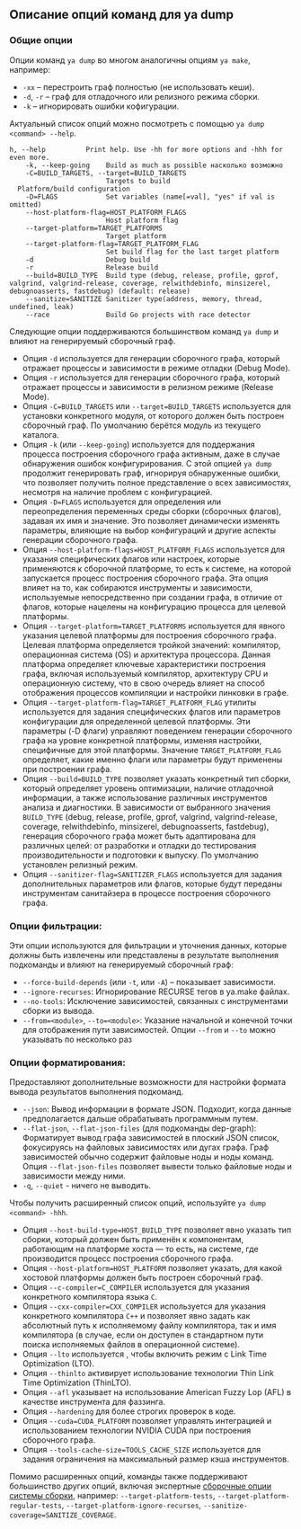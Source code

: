 ## Описание опций команд для ya dump

### Общие опции
Опции команд `ya dump` во многом аналогичны опциям `ya make`, например:
* `-xx` – перестроить граф полностью (не использовать кеши).
* `-d`, `-r` – граф для отладочного или релизного режима сборки.
* `-k` – игнорировать ошибки кофигурации.

Актуальный список опций можно посмотреть с помощью `ya dump <command> --help`. 
```
h, --help          Print help. Use -hh for more options and -hhh for even more.
    -k, --keep-going    Build as much as possible насколько возможно
    -C=BUILD_TARGETS, --target=BUILD_TARGETS
                        Targets to build
  Platform/build configuration
    -D=FLAGS            Set variables (name[=val], "yes" if val is omitted)
    --host-platform-flag=HOST_PLATFORM_FLAGS
                        Host platform flag
    --target-platform=TARGET_PLATFORMS
                        Target platform
    --target-platform-flag=TARGET_PLATFORM_FLAG
                        Set build flag for the last target platform
    -d                  Debug build
    -r                  Release build
    --build=BUILD_TYPE  Build type (debug, release, profile, gprof, valgrind, valgrind-release, coverage, relwithdebinfo, minsizerel, debugnoasserts, fastdebug) (default: release)
    --sanitize=SANITIZE Sanitizer type(address, memory, thread, undefined, leak)
    --race              Build Go projects with race detector
```

Следующие опции поддерживаются большинством команд `ya dump` и влияют на генерируемый сборочный граф.

* Опция `-d` используется для генерации сборочного графа, который отражает процессы и зависимости в режиме отладки (Debug Mode).
* Опция `-r`  используется для генерации сборочного графа, который отражает процессы и зависимости в релизном режиме (Release Mode).
* Опция `-C=BUILD_TARGETS` или `--target=BUILD_TARGETS` используется для установки конкретного модуля, от которого должен быть построен сборочный граф. По умолчанию берётся модуль из текущего каталога.
* Опция `-k` (или `--keep-going`)  используется для поддержания процесса построения сборочного графа активным, даже в случае обнаружения ошибок конфигурирования. С этой опцией `ya dump` продолжит генерировать граф, игнорируя обнаруженные ошибки, что позволяет получить полное представление о всех зависимостях, несмотря на наличие проблем с конфигурацией.
* Опция `-D=FLAGS` используется для определения или переопределения переменных среды сборки (сборочных флагов), задавая их имя и значение. Это позволяет динамически изменять параметры, влияющие на выбор конфигураций и другие аспекты генерации сборочного графа.
* Опция `--host-platform-flags=HOST_PLATFORM_FLAGS` используется для указания специфических флагов или настроек, которые применяются к сборочной платформе, то есть к системе, на которой запускается процесс построения сборочного графа. Эта опция влияет на то, как собираются инструменты и зависимости, используемые непосредственно при создании графа, в отличие от флагов, которые нацелены на конфигурацию процесса для целевой платформы.
* Опция `--target-platform=TARGET_PLATFORMS`  используется для явного указания целевой платформы для построения сборочного графа. Целевая платформа определяется тройкой значений: компилятор, операционная система (OS) и архитектура процессора. Данная платформа определяет ключевые характеристики построения графа, включая используемый компилятор, архитектуру CPU и операционную систему, что в свою очередь влияет на способ отображения процессов компиляции и настройки линковки в графе. 
* Опция `--target-platform-flag=TARGET_PLATFORM_FLAG` утилиты используется для задания специфических флагов или параметров конфигурации для определенной целевой платформы. Эти параметры (-D флаги) управляют поведением генерации сборочного графа на уровне конкретной платформы, изменяя настройки, специфичные для этой платформы. Значение `TARGET_PLATFORM_FLAG` определяет, какие именно флаги или параметры будут применены при построении графа. 
* Опция `--build=BUILD_TYPE`  позволяет указать конкретный тип сборки, который определяет уровень оптимизации, наличие отладочной информации, а также использование различных инструментов анализа и диагностики. В зависимости от выбранного значения `BUILD_TYPE` (debug, release, profile, gprof, valgrind, valgrind-release, coverage, relwithdebinfo, minsizerel, debugnoasserts, fastdebug), генерация сборочного графа может быть адаптирована для различных целей: от разработки и отладки до тестирования производительности и подготовки к выпуску. По умолчанию установлен релизный режим.
* Опция `--sanitizer-flag=SANITIZER_FLAGS` используется для задания дополнительных параметров или флагов, которые будут переданы инструментам санитайзера в процессе построения сборочного графа.

### Опции фильтрации:

Эти опции используются для фильтрации и уточнения данных, которые должны быть извлечены или представлены в результате выполнения подкоманды и влияют на генерируемый сборочный граф:
- `--force-build-depends` (или `-t`, или `-A`) – показывает зависимости. 
- `--ignore-recurses`: Игнорирование RECURSE тегов в ya.make файлах.
- `--no-tools`: Исключение зависимостей, связанных с инструментами сборки из вывода.
- `--from=<module>`, `--to=<module>`: Указание начальной и конечной точки для отображения пути зависимостей. Опции `--from` и `--to` можно указывать по несколько раз

### Опции форматирования:

Предоставляют дополнительные возможности для настройки формата вывода результатов выполнения подкоманд.

- `--json`: Вывод информации в формате JSON. Подходит, когда данные предполагается дальше обрабатывать программным путем.
- `--flat-json`, `--flat-json-files` (для подкоманды dep-graph):  Форматирует вывод графа зависимостей в плоский JSON список, фокусируясь на файловых зависимостях или дугах графа. Граф зависимостей обычно содержит файловые ноды и ноды команд. Опция `--flat-json-files` позволяет вывести только файловые ноды и зависимости между ними.
- `-q`, `--quiet` - ничего не выводить.

Чтобы получить расширенный список опций, используйте `ya dump <command> -hhh`.

* Опция `--host-build-type=HOST_BUILD_TYPE` позволяет явно указать тип сборки, который должен быть применён к компонентам, работающим на платформе хоста — то есть, на системе, где производится процесс построения сборочного графа.
* Опция `--host-platform=HOST_PLATFORM` позволяет указать, для какой хостовой платформы должен быть построен сборочный граф.
* Опция `--c-compiler=C_COMPILER` используется для указания конкретного компилятора языка `C`.
* Опция `--cxx-compiler=CXX_COMPILER` используется для указания конкретного компилятора `C++` и позволяет явно задать как абсолютный путь к исполняемому файлу компилятора, так и имя компилятора (в случае, если он доступен в стандартном пути поиска исполняемых файлов в операционной системе).
* Опция `--lto` используется , чтобы включить режим с Link Time Optimization (LTO).
* Опция `--thinlto` активирует использование технологии Thin Link Time Optimization (ThinLTO).
* Опция `--afl` указывает на использование American Fuzzy Lop (AFL) в качестве инструмента для фаззинга.
* Опция `--hardening` для более строгих проверок в коде.
* Опция `--cuda=CUDA_PLATFORM` позволяет управлять интеграцией и использованием технологии NVIDIA CUDA при построения сборочного графа.
* Опция `--tools-cache-size=TOOLS_CACHE_SIZE` используется для задания ограничения на максимальный размер кэша инструментов.

Помимо расширенных опций, команды также поддерживают большинство других опций, включая экспертные [сборочные опции системы сборки](ya_make2.md), например: `--target-platform-tests`, `--target-platform-regular-tests`, `--target-platform-ignore-recurses`, `--sanitize-coverage=SANITIZE_COVERAGE`.
